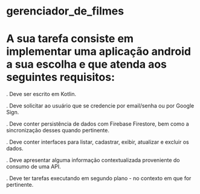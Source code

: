 # gerenciador_de_filmes
# A sua tarefa consiste em implementar uma aplicação android a sua escolha e que atenda aos seguintes requisitos:

. Deve ser escrito em Kotlin.

. Deve solicitar ao usuário que se credencie por email/senha ou por Google Sign.

. Deve conter persistência de dados com Firebase Firestore, bem como a sincronização desses quando pertinente.

. Deve conter interfaces para listar, cadastrar, exibir, atualizar e excluir os dados.

. Deve apresentar alguma informação contextualizada proveniente do consumo de uma API.

. Deve ter tarefas executando em segundo plano - no contexto em que for pertinente.

